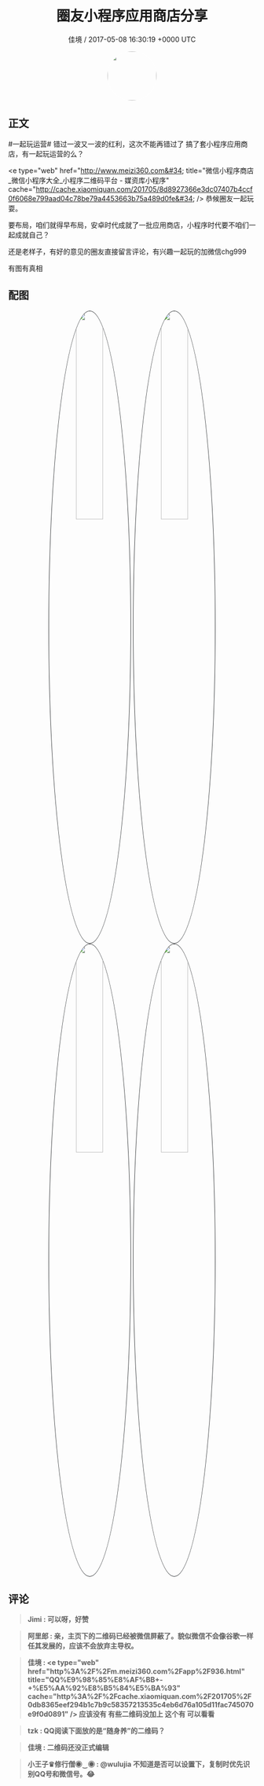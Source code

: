 <h1 align="center">圈友小程序应用商店分享</h1>
<p align="center">
    <a>佳境 / 2017-05-08 16:30:19 &#43;0000 UTC</a>
</p>

<div align="center">
    <img src="https://images.zsxq.com/Fkqzn69V-jtcFSKD4VlhnEv0N-Y9?e=1590940799&amp;token=kIxbL07-8jAj8w1n4s9zv64FuZZNEATmlU_Vm6zD:izlRvYTClzvlCcS7vYSBjU-KUDM=" width="100" height="100" style="border:1px solid;border-radius:50%; color:#ffffff"/>
</div>

## 正文

<div>
#一起玩运营#  
错过一波又一波的红利，这次不能再错过了
搞了套小程序应用商店，有一起玩运营的么？

&lt;e type=&#34;web&#34; href=&#34;http://www.meizi360.com&#34; title=&#34;微信小程序商店_微信小程序大全_小程序二维码平台 - 媒资库小程序&#34; cache=&#34;http://cache.xiaomiquan.com/201705/8d8927366e3dc07407b4ccf0f6068e799aad04c78be79a4453663b75a489d0fe&#34; /&gt; 恭候圈友一起玩耍。

要布局，咱们就得早布局，安卓时代成就了一批应用商店，小程序时代要不咱们一起成就自己？

还是老样子，有好的意见的圈友直接留言评论，有兴趣一起玩的加微信chg999

有图有真相
</div>

## 配图
<div class="image" align="center">

<img src="https://images.zsxq.com/FpR4wetRQYCP8fIG05pRDIYtGuub?imageMogr2/auto-orient/thumbnail/800x/format/jpg/blur/1x0/quality/75&amp;e=1590940799&amp;token=kIxbL07-8jAj8w1n4s9zv64FuZZNEATmlU_Vm6zD:1PluazO-fgiYNFaxL1XnWL_p2pc=" width="33%" height="33%" style="border:1px solid;border-radius:50%; color:#3c3f41"/>

<img src="https://images.zsxq.com/FpLnwcgzbCuKrn_Pv9xEOCpz4moL?imageMogr2/auto-orient/thumbnail/800x/format/jpg/blur/1x0/quality/75&amp;e=1590940799&amp;token=kIxbL07-8jAj8w1n4s9zv64FuZZNEATmlU_Vm6zD:CncJwbjOsjsX7krK3IqsZ5WxFi4=" width="33%" height="33%" style="border:1px solid;border-radius:50%; color:#3c3f41"/>

<img src="https://images.zsxq.com/FusIOfp2W_CanQoMf4TCpHwwQopG?imageMogr2/auto-orient/thumbnail/800x/format/jpg/blur/1x0/quality/75&amp;e=1590940799&amp;token=kIxbL07-8jAj8w1n4s9zv64FuZZNEATmlU_Vm6zD:6X6qYlrKUlLXz0a0dD9MwoOjB10=" width="33%" height="33%" style="border:1px solid;border-radius:50%; color:#3c3f41"/>

<img src="https://images.zsxq.com/Fl__eaAGkYpFkvxk4f8ZOg6tZVBw?imageMogr2/auto-orient/thumbnail/800x/format/jpg/blur/1x0/quality/75&amp;e=1590940799&amp;token=kIxbL07-8jAj8w1n4s9zv64FuZZNEATmlU_Vm6zD:B9F308NVAeWORaMvfMU3zOxmJrY=" width="33%" height="33%" style="border:1px solid;border-radius:50%; color:#3c3f41"/>

</div>

## 评论

<div align="left">
<div>

<blockquote >
<span> <strong>Jimi : 可以呀，好赞 </strong></span>
</blockquote>

<blockquote >
<span> <strong>阿里郎 : 亲，主页下的二维码已经被微信屏蔽了。貌似微信不会像谷歌一样任其发展的，应该不会放弃主导权。 </strong></span>
</blockquote>

<blockquote >
<span> <strong>佳境 : &lt;e type=&#34;web&#34; href=&#34;http%3A%2F%2Fm.meizi360.com%2Fapp%2F936.html&#34; title=&#34;QQ%E9%98%85%E8%AF%BB&#43;-&#43;%E5%AA%92%E8%B5%84%E5%BA%93&#34; cache=&#34;http%3A%2F%2Fcache.xiaomiquan.com%2F201705%2F0db8365eef294b1c7b9c58357213535c4eb6d76a105d11fac745070e9f0d0891&#34; /&gt;  应该没有  有些二维码没加上  这个有 可以看看 </strong></span>
</blockquote>

<blockquote >
<span> <strong>tzk : QQ阅读下面放的是“随身养”的二维码？ </strong></span>
</blockquote>

<blockquote >
<span> <strong>佳境 : 二维码还没正式编辑 </strong></span>
</blockquote>

<blockquote >
<span> <strong>小王子♛修行僧◉‿◉ : @wulujia 不知道是否可以设置下，复制时优先识别QQ号和微信号。😂 </strong></span>
</blockquote>

</div>
</div>